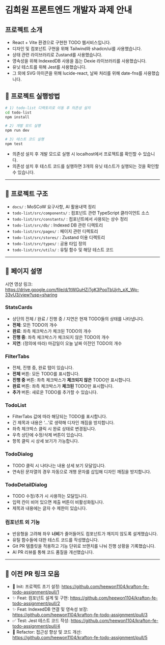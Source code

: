 # 김희원 프론트엔드 개발자 과제 안내

## 프로젝트 소개

- React + Vite 환경으로 구현한 TODO 웹서비스입니다.
- 디자인 및 컴포넌트 구현을 위해 Tailwind와 shadcn/ui를 사용했습니다.
- 상태 관련 라이브러리로 Zustand를 사용했습니다.
- 영속성을 위해 IndexedDB 사용을 돕는 Dexie 라이브러리를 사용했습니다.
- 유닛 테스트를 위해 Jest를 사용했습니다.
- 그 외에 SVG 아이콘을 위해 lucide-react, 날짜 처리를 위해 date-fns를 사용했습니다.

## 🔷 프로젝트 실행방법

```bash
# 1) todo-list 디렉토리로 이동 후 의존성 설치
cd todo-list
npm install

# 2) 개발 모드 실행
npm run dev

# 3) 테스트 코드 실행
npm test
```

- 의존성 설치 후 개발 모드로 실행 시 localhost에서 프로젝트를 확인할 수 있습니다.
- 의존성 설치 후 테스트 코드를 실행하면 3개의 유닛 테스트가 실행되는 것을 확인할 수 있습니다.

---

## 🔷 프로젝트 구조

- `docs/` : MoSCoW 요구사항, AI 활용내역 정리
- `todo-list/src/components/` : 컴포넌트 관련 TypeScript 클라이언트 소스
- `todo-list/src/constants/` : 컴포넌트에서 사용되는 상수 정리
- `todo-list/src/db/` : Indexed DB 관련 디렉토리
- `todo-list/src/pages/` : 페이지 관련 디렉토리
- `todo-list/src/stores/` : Zustand 이용 디렉토리
- `todo-list/src/types/` : 공용 타입 정의
- `todo-list/src/utils/` : 유틸 함수 및 해당 테스트 코드

---

## 🔷 페이지 설명

시연 영상 링크: https://drive.google.com/file/d/1tWGuHZjTgK3PooTbUjrh_pX_Wp-33vU3/view?usp=sharing

### StatsCards

- 상단의 전체 / 완료 / 진행 중 / 지연은 현재 TODO들의 상태를 나타냅니다.
- **전체**: 모든 TODO의 개수
- **완료**: 좌측 체크박스가 체크된 TODO의 개수
- **진행 중**: 좌측 체크박스가 체크되지 않은 TODO의 개수
- **지연**: (정의에 따라) 마감일이 오늘 날짜 이전인 TODO의 개수

### FilterTabs

- 전체, 진행 중, 완료 탭이 있습니다.
- **전체** 버튼: 모든 TODO를 표시합니다.
- **진행 중** 버튼: 좌측 체크박스가 **체크되지 않은** TODO만 표시합니다.
- **완료** 버튼: 좌측 체크박스가 **체크된** TODO만 표시합니다.
- **추가** 버튼: 새로운 TODO를 추가할 수 있습니다.

### TodoList

- FilterTabs 값에 따라 해당되는 TODO를 표시합니다.
- 긴 제목과 내용은 ‘…’로 생략해 디자인 깨짐을 방지합니다.
- 좌측 체크박스 클릭 시 완료 상태로 변경됩니다.
- 우측 상단에 수정/삭제 버튼이 있습니다.
- 항목 클릭 시 상세 보기가 가능합니다.

### TodoDialog

- TODO 클릭 시 나타나는 내용 상세 보기 모달입니다.
- 연속된 문자열의 경우 자동으로 개행 문자를 삽입해 디자인 깨짐을 방지합니다.

### TodoDetailDialog

- TODO 수정/추가 시 사용하는 모달입니다.
- 입력 칸이 비어 있으면 제출 버튼이 비활성화됩니다.
- 제목과 내용에는 글자 수 제한이 있습니다.

### 컴포넌트 외 기능

- 반응형을 고려해 좌우 **너비**가 줄어들어도 컴포넌트가 깨지지 않도록 설계했습니다.
- 유틸 함수들에 대한 테스트 코드를 작성했습니다.
- Git PR 템플릿을 적용하고 기능 단위로 브랜치를 나눠 진행 상황을 기록했습니다.
- AI PR 리뷰를 통해 코드 품질을 개선했습니다.

---

## 🔷 이전 PR 링크 모음

- 🎉 Init: 프로젝트 초기 설정: https://github.com/heewon1104/krafton-fe-todo-assignment/pull/1
- ✨ Feat: 컴포넌트 설계 및 구현: https://github.com/heewon1104/krafton-fe-todo-assignment/pull/2
- ✨ Feat: IndexedDB 연결 및 영속성 보장: https://github.com/heewon1104/krafton-fe-todo-assignment/pull/3
- ✅ Test: Jest 테스트 코드 작성: https://github.com/heewon1104/krafton-fe-todo-assignment/pull/4
- 🔨 Refactor: 접근성 향상 및 코드 개선: https://github.com/heewon1104/krafton-fe-todo-assignment/pull/5

